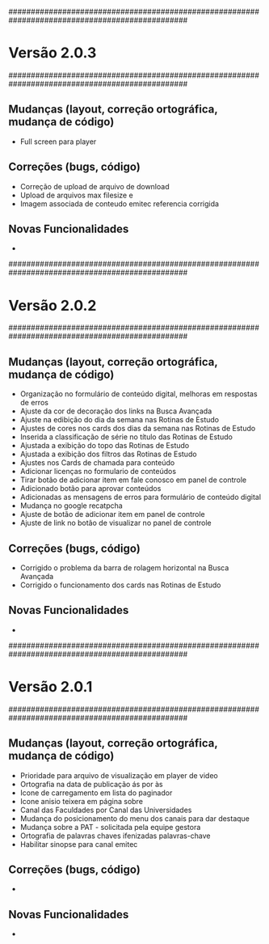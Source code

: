 ################################################################################################
# Versão 2.0.3
################################################################################################
## Mudanças (layout, correção ortográfica, mudança de código)
- Full screen para player
## Correções (bugs, código)
- Correção de upload de arquivo de download
- Upload de arquivos max filesize e 
- Imagem associada de conteudo emitec referencia corrigida

## Novas Funcionalidades
-
################################################################################################
# Versão 2.0.2
################################################################################################

## Mudanças (layout, correção ortográfica, mudança de código)
- Organização no formulário de conteúdo digital, melhoras em respostas de erros
- Ajuste da cor de decoração dos links na Busca Avançada
- Ajuste na edibição do dia da semana nas Rotinas de Estudo
- Ajustes de cores nos cards dos dias da semana nas Rotinas de Estudo
- Inserida a classificação de série no título das Rotinas de Estudo
- Ajustada a exibição do topo das Rotinas de Estudo
- Ajustada a exibição dos filtros das Rotinas de Estudo
- Ajustes nos Cards  de chamada para conteúdo
- Adicionar licenças no formulario de conteúdos
- Tirar botão de adicionar item em fale conosco em panel de controle
- Adicionado botão para aprovar conteúdos
- Adicionadas as mensagens de erros para formulário de conteúdo digital
- Mudança no google recatpcha
- Ajuste de botão de adicionar item em panel de controle
- Ajuste de link no botão de visualizar no panel de controle 

## Correções (bugs, código)
- Corrigido o problema da barra de rolagem horizontal na Busca Avançada
- Corrigido o funcionamento dos cards nas Rotinas de Estudo

## Novas Funcionalidades
-
################################################################################################
# Versão 2.0.1
################################################################################################
## Mudanças (layout, correção ortográfica, mudança de código)
- Prioridade para arquivo de visualização em player de video
- Ortografia na data de publicação ás por às
- Icone de carregamento em lista do paginador
- Icone anisio teixera em página sobre
- Canal das Faculdades por Canal das Universidades
- Mudança do posicionamento do menu dos canais para dar destaque
- Mudança sobre a PAT - solicitada pela equipe gestora
- Ortografia de palavras chaves ifenizadas palavras-chave
- Habilitar sinopse para canal emitec

## Correções (bugs, código)
-

## Novas Funcionalidades
-